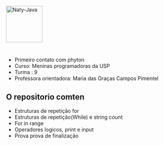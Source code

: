  <div style="display: inline_block"><br>
 <img align="center" alt="Naty-Java" height="100" width="100" <img src="https://cdn.jsdelivr.net/gh/devicons/devicon/icons/python/python-original.svg" />

  
#
  
- Primeiro contato com phyton
- Curso: Meninas programadoras da USP
- Turma : 9
- Professora orientadora: Maria das Graças Campos Pimentel

## O repositorio comten 

- Estruturas de repetição for
- Estruturas de repetição(While) e string count
- For in range
- Operadores logicos, print e input
- Prova prova de finalização
